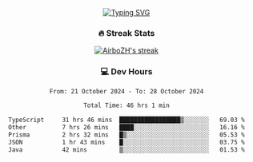 
<div align="center">
  <a href="https://git.io/typing-svg"><img src="https://readme-typing-svg.demolab.com?font=Fira+Code&size=30&pause=1000&color=33F7F5&center=true&vCenter=true&width=435&lines=Hi+there+%F0%9F%91%8B+I+am+AirboZH+;Welcome+to+my+Github" alt="Typing SVG" /></a>

<h3>🔥 Streak Stats</h3>

<!-- GitHub Readme Streak Stats - https://github.com/DenverCoder1/github-readme-streak-stats -->
<p>
  <a href="https://github.com/DenverCoder1/github-readme-streak-stats">
    <img title="🔥 Get streak stats for your profile at git.io/streak-stats" alt="AirboZH's streak" src="https://streak-stats.demolab.com/?user=AirboZH&theme=monokai-metallian&hide_border=true"/>
  </a>
</p>

<h3>💻 Dev Hours</h3>
<!--START_SECTION:waka-->

```txt
From: 21 October 2024 - To: 28 October 2024

Total Time: 46 hrs 1 min

TypeScript     31 hrs 46 mins  █████████████████▒░░░░░░░   69.03 %
Other          7 hrs 26 mins   ████░░░░░░░░░░░░░░░░░░░░░   16.16 %
Prisma         2 hrs 32 mins   █▒░░░░░░░░░░░░░░░░░░░░░░░   05.53 %
JSON           1 hr 43 mins    █░░░░░░░░░░░░░░░░░░░░░░░░   03.75 %
Java           42 mins         ▒░░░░░░░░░░░░░░░░░░░░░░░░   01.53 %
```

<!--END_SECTION:waka-->
</div>  
